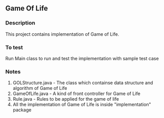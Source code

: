 ## Game Of Life

### Description
This project contains implementation of Game of Life.

### To test
Run Main class to run and test the implementation with sample test case

### Notes
1. GOLStructure.java - The class which containse data structure and algorithm of Game of Life
2. GameOfLife.java - A kind of front controller for Game of Life
3. Rule.java - Rules to be applied for the game of life
4. All the implementation of Game of Life is inside "implementation" package
